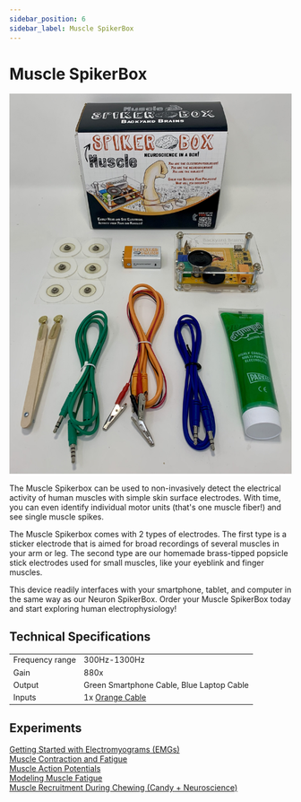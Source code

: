 ```yaml
---
sidebar_position: 6
sidebar_label: Muscle SpikerBox
---
```


# Muscle SpikerBox #

![image](./MuscleSB.jpeg)

 The Muscle Spikerbox can be used to non-invasively detect the electrical activity of human muscles with simple skin surface electrodes. With time, you can even identify individual motor units (that's one muscle fiber!) and see single muscle spikes.

The Muscle Spikerbox comes with 2 types of electrodes. The first type is a sticker electrode that is aimed for broad recordings of several muscles in your arm or leg. The second type are our homemade brass-tipped popsicle stick electrodes used for small muscles, like your eyeblink and finger muscles.

This device readily interfaces with your smartphone, tablet, and computer in the same way as our Neuron SpikerBox. Order your Muscle SpikerBox today and start exploring human electrophysiology! 

## Technical Specifications ##

|||
|---|---|
|Frequency range | 300Hz-1300Hz|
|Gain|880x|
|Output|Green Smartphone Cable, Blue Laptop Cable|
|Inputs|1x [Orange Cable](https://backyardbrains.com/products/muscleElectrodeCable)|

## Experiments ##
[Getting Started with Electromyograms (EMGs)](https://backyardbrains.com/experiments/emgspikerbox)\
[Muscle Contraction and Fatigue](https://backyardbrains.com/experiments/fatigue)\
[Muscle Action Potentials](https://backyardbrains.com/experiments/muscleActionPotential)\
[Modeling Muscle Fatigue](https://backyardbrains.com/experiments/rateoffatigue)\
[Muscle Recruitment During Chewing (Candy + Neuroscience)](https://backyardbrains.com/experiments/Musclechewing)

